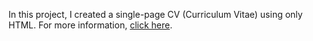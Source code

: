 In this project, I created a single-page CV (Curriculum Vitae) using only HTML.
For more information, [click here](https://roadmap.sh/projects/single-page-cv).
